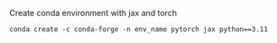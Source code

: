
Create conda environment with jax and torch
```console
conda create -c conda-forge -n env_name pytorch jax python==3.11
```